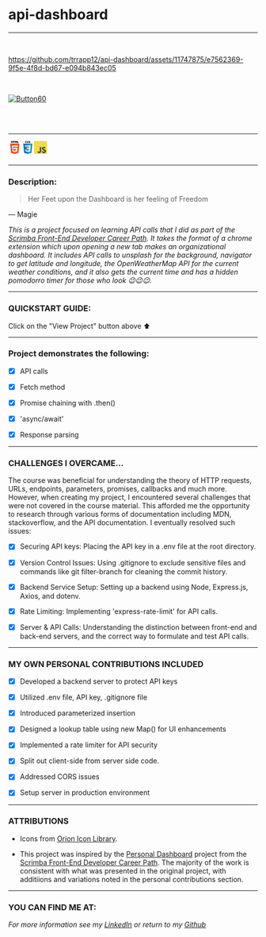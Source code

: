 # api-dashboard
 
 ---

<br>

https://github.com/trrapp12/api-dashboard/assets/11747875/e7562369-9f5e-4f8d-bd67-e094b843ec05


<br>

[![Button60](https://user-images.githubusercontent.com/11747875/144651679-dc423f76-a98a-456d-8ca2-d913f0b7df12.png)](https://trrapp12.github.io/Product-Page/)

<br>
<br>


---

<img align="left" alt="HTML5" width="26px" src="https://raw.githubusercontent.com/github/explore/80688e429a7d4ef2fca1e82350fe8e3517d3494d/topics/html/html.png" />
<img align="left" alt="CSS3" width="26px" src="https://raw.githubusercontent.com/github/explore/80688e429a7d4ef2fca1e82350fe8e3517d3494d/topics/css/css.png" />
<img align="left" alt="JavaScript" width="26px" src="https://raw.githubusercontent.com/github/explore/80688e429a7d4ef2fca1e82350fe8e3517d3494d/topics/javascript/javascript.png" />
<br>
<br>

---

### Description:

>Her Feet upon the Dashboard
>is her feeling of Freedom
>

― Magie

*This is a project focused on learning API calls that I did as part of the [Scrimba Front-End Developer Career Path](https://scrimba.com/learn/frontend).  It takes the format of a chrome extension which upon opening a new tab makes an organizational dashboard.  It includes API calls to unsplash for the background, 
navigator to get latitude and longitude, the OpenWeatherMap API for the current weather conditions, and it also gets the current time and has a hidden pomodorro timer for those who look 😉😉😉.*

---

### QUICKSTART GUIDE: 

Click on the "View Project" button above ⬆️

---

### Project demonstrates the following:

- [X] API calls
    
- [X] Fetch method

- [X] Promise chaining with .then()
    
- [X] 'async/await'
    
- [X] Response parsing

---

### CHALLENGES I OVERCAME...
The course was beneficial for understanding the theory of HTTP requests, URLs, endpoints, parameters, promises, callbacks and much more. However, when creating my project, I encountered several challenges that were not covered in the course material.  This afforded me the opportunity to research through various forms of documentation including MDN, stackoverflow, and the API documentation.  I eventually resolved such issues:


- [X] Securing API keys: Placing the API key in a .env file at the root directory.

- [X] Version Control Issues: Using .gitignore to exclude sensitive files and commands like git filter-branch for cleaning the commit history.

- [X] Backend Service Setup: Setting up a backend using Node, Express.js, Axios, and dotenv.

- [X] Rate Limiting: Implementing 'express-rate-limit' for API calls.

- [X] Server & API Calls: Understanding the distinction between front-end and back-end servers, and the correct way to formulate and test API calls.

---

### MY OWN PERSONAL CONTRIBUTIONS INCLUDED 

- [X] Developed a backend server to protect API keys
      
- [X] Utilized .env file, API key, .gitignore file

- [X] Introduced parameterized insertion

- [X] Designed a lookup table using new Map() for UI enhancements

- [X] Implemented a rate limiter for API security

- [X] Split out client-side from server side code.

- [X] Addressed CORS issues

- [X] Setup server in production environment

---

### ATTRIBUTIONS

* Icons from [Orion Icon Library](orioniconlibrary.com).

* This project was inspired by the [Personal Dashboard](https://scrimba.com/learn/frontend/section-intro-co474451c9456715dcac4b188) project from the [Scrimba Front-End Developer Career Path](https://scrimba.com/learn/frontend).  The majority of the work is consistent with what was presented in the original project, with additiions and variations noted in the personal contributions section.

---

### YOU CAN FIND ME AT:

*For more information see my [LinkedIn](https://www.linkedin.com/in/trevor-rapp-042a1037) or return to my [Github](https://github.com/trrapp12)*

